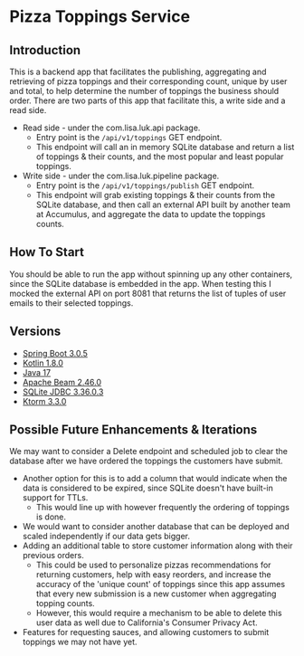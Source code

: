 # Pizza Toppings Service

## Introduction

This is a backend app that facilitates the publishing, aggregating and retrieving of pizza toppings and their corresponding
count, unique by user and total, to help determine the number of toppings the business should order. 
There are two parts of this app that facilitate this, a write side and a read side. 

* Read side - under the com.lisa.luk.api package.
   * Entry point is the `/api/v1/toppings` GET endpoint.
   * This endpoint will call an in memory SQLite database and return a list of toppings & their counts, and the most popular and least popular toppings.
* Write side - under the com.lisa.luk.pipeline package.
   * Entry point is the `/api/v1/toppings/publish` GET endpoint.
   * This endpoint will grab existing toppings & their counts from the SQLite database, and then call an external API built by 
another team at Accumulus, and aggregate the data to update the toppings counts.

## How To Start

You should be able to run the app without spinning up any other containers, since the SQLite database is embedded in the app.
When testing this I mocked the external API on port 8081 that returns the list of tuples of user emails to their selected toppings.

## Versions
* [Spring Boot 3.0.5](https://www.baeldung.com/spring-boot-3-spring-6-new)
* [Kotlin 1.8.0](https://kotlinlang.org/docs/whatsnew18.html)
* [Java 17](https://www.oracle.com/java/technologies/javase/17-relnote-issues.html)
* [Apache Beam 2.46.0](https://beam.apache.org/get-started/beam-overview/)
* [SQLite JDBC 3.36.0.3](https://sqlite.org/index.html)
* [Ktorm 3.3.0](https://github.com/kotlin-orm/ktorm)

## Possible Future Enhancements & Iterations
We may want to consider a Delete endpoint and scheduled job to clear the database after we have ordered the toppings the customers have submit.
* Another option for this is to add a column that would indicate when the data is considered to be expired, since SQLite doesn't have built-in support for TTLs.
    * This would line up with however frequently the ordering of toppings is done.
* We would want to consider another database that can be deployed and scaled independently if our data gets bigger.
* Adding an additional table to store customer information along with their previous orders.
   * This could be used to personalize pizzas recommendations for returning customers, help with easy reorders, and increase 
the accuracy of the 'unique count' of toppings since this app assumes that every new submission is a new customer when aggregating topping counts.
   * However, this would require a mechanism to be able to delete this user data as well due to California's Consumer Privacy Act.
* Features for requesting sauces, and allowing customers to submit toppings we may not have yet.